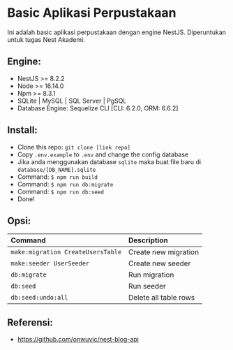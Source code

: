 # Basic Aplikasi Perpustakaan

Ini adalah basic aplikasi perpustakaan dengan engine NestJS. Diperuntukan untuk tugas Nest Akademi.

## Engine:

- NestJS >= 8.2.2
- Node >= 16.14.0
- Npm >= 8.3.1
- SQLite | MySQL | SQL Server | PgSQL
- Database Engine: Sequelize CLI [CLI: 6.2.0, ORM: 6.6.2]

## Install:

- Clone this repo: `git clone [link repo]`
- Copy `.env.example` to `.env` and change the config database
- Jika anda menggunakan database `sqlite` maka buat file baru di `database/[DB_NAME].sqlite`
- Command: `$ npm run build`
- Command: `$ npm run db:migrate`
- Command: `$ npm run db:seed`
- Done!

## Opsi:

| **Command** | **Description** |
|:--|:--|
| `make:migration CreateUsersTable` | Create new migration |
| `make:seeder UserSeeder` | Create new seeder |
| `db:migrate` | Run migration |
| `db:seed` | Run seeder |
| `db:seed:undo:all` | Delete all table rows |

## Referensi:

- https://github.com/onwuvic/nest-blog-api
